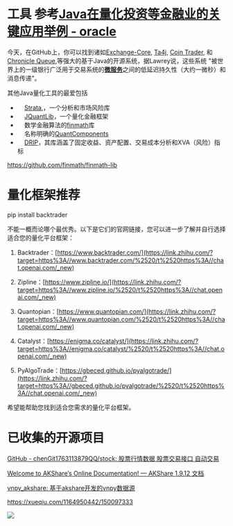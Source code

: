# 工具  参考[Java在量化投资等金融业的关键应用举例 - oracle](https://www.jdon.com/58249.html)

今天，在GitHub上，你可以找到诸如[Exchange-Core](https://github.com/mzheravin/exchange-core), [Ta4j](https://github.com/ta4j/ta4j), [Coin Trader](https://github.com/timolson/cointrader), 和[Chronicle Queue](https://github.com/OpenHFT/Chronicle-Queue),等强大的基于Java的开源系统，据Lawrey说，这些系统 "被世界上的一级银行广泛用于交易系统的[**微服务**](https://www.jdon.com/tag-25407/)之间的低延迟持久性（大约一微秒）和消息传递"。

其他Java量化工具的最爱包括  

-     [Strata](http://strata.opengamma.io/),，一个分析和市场风险库
-     [JQuantLib](http://www.jquantlib.com/en/latest/)，一个量化金融框架
-     数学金融算法的[finmath](http://www.finmath.net/)库
-     名称明确的[QuantComponents](https://github.com/lsgro/quantcomponents)
-     [DRIP](https://lakshmidrip.github.io/DRIP/)，其库涵盖了固定收益、资产配置、交易成本分析和XVA（风险）指标

https://github.com/finmath/finmath-lib

# 量化框架推荐

pip install backtrader 

不能一概而论哪个最优秀。以下是它们的官网链接，您可以进一步了解并自行选择适合您的量化平台框架：

1. Backtrader：[https://www.backtrader.com/](https://link.zhihu.com/?target=https%3A//www.backtrader.com/%2520/t%2520https%3A//chat.openai.com/_new)

2. Zipline：[https://www.zipline.io/](https://link.zhihu.com/?target=https%3A//www.zipline.io/%2520/t%2520https%3A//chat.openai.com/_new)

3. Quantopian：[https://www.quantopian.com/](https://link.zhihu.com/?target=https%3A//www.quantopian.com/%2520/t%2520https%3A//chat.openai.com/_new)

4. Catalyst：[https://enigma.co/catalyst/](https://link.zhihu.com/?target=https%3A//enigma.co/catalyst/%2520/t%2520https%3A//chat.openai.com/_new)

5. PyAlgoTrade：[https://gbeced.github.io/pyalgotrade/](https://link.zhihu.com/?target=https%3A//gbeced.github.io/pyalgotrade/%2520/t%2520https%3A//chat.openai.com/_new)

希望能帮助您找到适合您需求的量化平台框架。

# 已收集的开源项目

[GitHub - chenGit1763113879QQ/stock: 股票行情数据 股票交易接口 自动交易](https://github.com/chenGit1763113879QQ/stock)

[Welcome to AKShare’s Online Documentation! &mdash; AKShare 1.9.12 文档](https://www.akshare.xyz/index.html)

[vnpy_akshare: 基于akshare开发的vnpy数据源](https://gitee.com/czq1ac/vnpy_akshare)

https://xueqiu.com/1164950442/150097333

![](https://xqimg.imedao.com/1724c4d79ed599a3fc7def0d.jpg!800.jpg)
